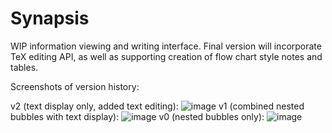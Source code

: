 # Synapsis
WIP information viewing and writing interface. Final version will incorporate TeX editing API, as well as supporting creation of flow chart style notes and tables. 

Screenshots of version history:

v2 (text display only, added text editing):
![image](https://cloud.githubusercontent.com/assets/18433116/16633342/aee75430-437d-11e6-998b-d6c11506a726.png)
v1 (combined nested bubbles with text display):
![image](https://cloud.githubusercontent.com/assets/18433116/15915487/7b1c0dc0-2d9e-11e6-9036-056657bf7ef9.png)
v0 (nested bubbles only):
![image](https://cloud.githubusercontent.com/assets/18433116/15207649/4a486f68-17dc-11e6-83a6-478460995392.png)
